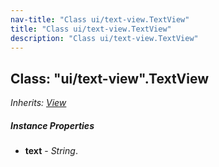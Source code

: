 ```yaml
---
nav-title: "Class ui/text-view.TextView"
title: "Class ui/text-view.TextView"
description: "Class ui/text-view.TextView"
---
```

## Class: "ui/text-view".TextView  
_Inherits:_ [_View_](../../ui/core/view/View.md)

##### Instance Properties
 - **text** - _String_.